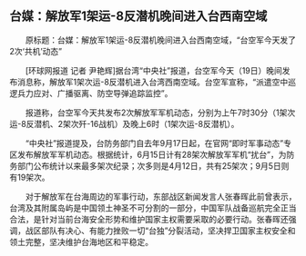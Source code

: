 ## 台媒：解放军1架运-8反潜机晚间进入台西南空域
　　原标题：台媒：解放军1架运-8反潜机晚间进入台西南空域，“台空军今天发了2次‘共机’动态”

　　[环球网报道 记者 尹艳辉]据台湾“中央社”报道，台空军今天（19日）晚间发布消息称，解放军1架次运-8反潜机进入台湾西南空域。台空军宣称，“派遣空中巡逻兵力应对、广播驱离、防空导弹追踪监控”。

　　报道称，台空军今天共发布2次解放军军机动态，分别为上午7时30分（1架次运-8反潜机、2架次歼-16战机）及晚上6时（1架次运-8反潜机）。

　　“中央社”报道提及，台防务部门自去年9月17日起，在官网“即时军事动态”专区发布解放军军机动态。根据统计，6月15日计有28架次解放军军机“扰台”，为防务部门公布统计以来最多架次纪录；次多则是4月12日，共有25架次；9月5日则有19架次。

　　对于解放军在台海周边的军事行动，东部战区新闻发言人张春晖此前曾表示，台湾及其附属岛屿是中国领土神圣不可分割的一部分，中国军队战备巡航完全正当合法，是针对当前台海安全形势和维护国家主权需要采取的必要行动。张春晖还强调，战区部队有决心、有能力挫败一切“台独”分裂活动，坚决捍卫国家主权安全和领土完整，坚决维护台海地区和平稳定。

